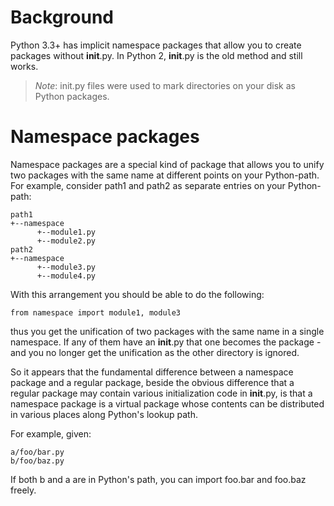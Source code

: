 # Background
Python 3.3+ has implicit namespace packages that allow you to create packages without __init__.py. In Python 2, __init__.py is the old method and still works.

> _Note_: init.py files were used to mark directories on your disk as Python packages.

# Namespace packages

Namespace packages are a special kind of package that allows you to unify two packages with the same name at different points on your Python-path. For example, consider path1 and path2 as separate entries on your Python-path:

```
path1
+--namespace
      +--module1.py
      +--module2.py
path2
+--namespace
      +--module3.py
      +--module4.py
```

With this arrangement you should be able to do the following:

```
from namespace import module1, module3
```

thus you get the unification of two packages with the same name in a single namespace. If any of them have an __init__.py that one becomes the package - and you no longer get the unification as the other directory is ignored.

So it appears that the fundamental difference between a namespace package and a regular package, beside the obvious difference that a regular package may contain various initialization code in __init__.py, is that a namespace package is a virtual package whose contents can be distributed in various places along Python's lookup path.

For example, given:
```
a/foo/bar.py
b/foo/baz.py
```

If both b and a are in Python's path, you can import foo.bar and foo.baz freely.
